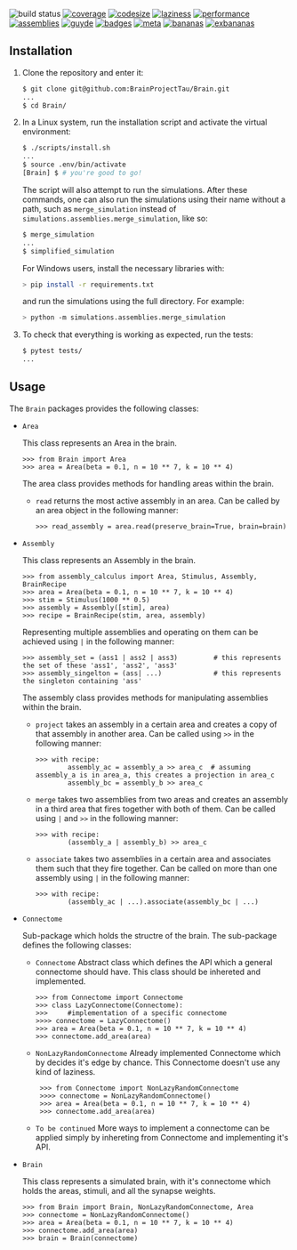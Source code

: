 ![build status](https://travis-ci.org/BrainProjectTau/Brain.svg?branch=master)
[![coverage](https://img.shields.io/badge/coverage-404-lightgrey)](https://img.shields.io/badge/coverage-404-lightgrey)
[![codesize](https://img.shields.io/github/languages/code-size/Assemblies-Performance/assemblies)](https://img.shields.io/github/languages/code-size/Assemblies-Performance/assemblies)
[![laziness](https://img.shields.io/badge/laziness-0-brightgreen)](https://img.shields.io/badge/laziness-0-brightgreen)
[![performance](https://img.shields.io/badge/%D7%A9%D7%A0%D7%9E%D7%A8%D7%95%D7%A4%D7%A8%D7%A2%D7%A4-100%25-ff69b4)](https://img.shields.io/badge/%D7%A9%D7%A0%D7%9E%D7%A8%D7%95%D7%A4%D7%A8%D7%A2%D7%A4-100%25-ff69b4)
[![assemblies](https://img.shields.io/badge/assemblies-0-red)](https://img.shields.io/badge/assemblies-0-red)
[![guyde](https://img.shields.io/badge/guyde-100%25-9cf)](https://github.com/guyde2011)
[![badges](https://img.shields.io/badge/badges-118%25-ffcc99)](https://img.shields.io/badge/badges-118%25-ffcc99)
[![meta](https://img.shields.io/badge/meta-1000000000000000000000%25-80dfff)](https://img.shields.io/badge/meta-1000000000000000000000%25-80dfff)
[![bananas](https://img.shields.io/badge/bananas-0-ffdb4d)](https://www.youtube.com/watch?v=aKn0HddzuWM)
[![exbananas](https://img.shields.io/badge/exbananas-1-yellow)](https://www.youtube.com/watch?v=vnciwwsvNcc)

## Installation

1. Clone the repository and enter it:

    ```sh
    $ git clone git@github.com:BrainProjectTau/Brain.git
    ...
    $ cd Brain/
    ```

2. In a Linux system, run the installation script and activate the virtual environment:
    ```sh
    $ ./scripts/install.sh
    ...
    $ source .env/bin/activate
    [Brain] $ # you're good to go!
    ```
   The script will also attempt to run the simulations.
   After these commands, one can also run the simulations using their name without a path, such as `merge_simulation`
   instead of `simulations.assemblies.merge_simulation`, like so:
   ```sh
   $ merge_simulation
   ...
   $ simplified_simulation
   ```

   For Windows users, install the necessary libraries with:
   ```sh
   > pip install -r requirements.txt
   ```
   and run the simulations using the full directory. For example:
   ```sh
   > python -m simulations.assemblies.merge_simulation
   ```

3. To check that everything is working as expected, run the tests:

    ```sh
    $ pytest tests/
    ...
    ```

## Usage

The `Brain` packages provides the following classes:
    
- `Area`

    This class represents an Area in the brain.

    ```pycon
    >>> from Brain import Area
    >>> area = Area(beta = 0.1, n = 10 ** 7, k = 10 ** 4)
    ```

    The area class provides methods for handling areas within the brain.
    - `read`
        returns the most active assembly in an area. Can be called by an area object in the following manner:
        ```pycon
        >>> read_assembly = area.read(preserve_brain=True, brain=brain)
        ```
        
- `Assembly`
    
    This class represents an Assembly in the brain.
    
    ```pycon
    >>> from assembly_calculus import Area, Stimulus, Assembly, BrainRecipe
    >>> area = Area(beta = 0.1, n = 10 ** 7, k = 10 ** 4)
    >>> stim = Stimulus(1000 ** 0.5)
    >>> assembly = Assembly([stim], area)
    >>> recipe = BrainRecipe(stim, area, assembly)
    ```
    
    Representing multiple assemblies and operating on them can be achieved using `|` in the following manner:
    
    ```pycon
    >>> assembly_set = (ass1 | ass2 | ass3)         # this represents the set of these 'ass1', 'ass2', 'ass3'
    >>> assembly_singelton = (ass| ...)             # this represents the singleton containing 'ass'
    ```
    The assembly class provides methods for manipulating assemblies within the brain.
    
    - `project`
        takes an assembly in a certain area and creates a copy of that assembly
        in another area. Can be called using `>>` in the following manner:
    
        ```pycon
        >>> with recipe:
                assembly_ac = assembly_a >> area_c  # assuming assembly_a is in area_a, this creates a projection in area_c
                assembly_bc = assembly_b >> area_c
        ```
       
    - `merge`
        takes two assemblies from two areas and creates an assembly in a third area
        that fires together with both of them. Can be called using `|` and `>>` in the following manner:
        
        ```pycon
        >>> with recipe:
                (assembly_a | assembly_b) >> area_c
        ```
        
    - `associate`
        takes two assemblies in a certain area and associates them such that
        they fire together. Can be called on more than one assembly using `|` in the following manner:
        
        ```pycon
        >>> with recipe:
                (assembly_ac | ...).associate(assembly_bc | ...)
        ```
        
    
- `Connectome`
    
    Sub-package which holds the structre of the brain.
    The sub-package defines the following classes:
    
    - `Connectome`
        Abstract class which defines the API which a general connectome should have.
        This class should be inhereted and implemented.
        
        ```pycon
        >>> from Connectome import Connectome
        >>> class LazyConnectome(Connectome):
        >>>     #implementation of a specific connectome
        >>>> connectome = LazyConnectome()
        >>> area = Area(beta = 0.1, n = 10 ** 7, k = 10 ** 4)
        >>> connectome.add_area(area)
        ```
    - `NonLazyRandomConnectome` 
        Already implemented Connectome which by decides it's edge by chance.
        This Connectome doesn't use any kind of laziness.
       
       ```pycon
        >>> from Connectome import NonLazyRandomConnectome
        >>>> connectome = NonLazyRandomConnectome()
        >>> area = Area(beta = 0.1, n = 10 ** 7, k = 10 ** 4)
        >>> connectome.add_area(area)
        ```
    - `To be continued`
        More ways to implement a connectome can be applied simply by inhereting from Connectome and implementing it's API.
    
- `Brain`

    This class represents a simulated brain, with it's connectome which holds the areas, stimuli, and all the synapse weights.

    ```pycon
    >>> from Brain import Brain, NonLazyRandomConnectome, Area
    >>> connectome = NonLazyRandomConnectome()
    >>> area = Area(beta = 0.1, n = 10 ** 7, k = 10 ** 4)
    >>> connectome.add_area(area)
    >>> brain = Brain(connectome)
    ```
